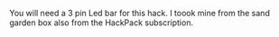 You will need a 3 pin Led bar for this hack. I toook mine from the sand garden box also from the HackPack subscription.
